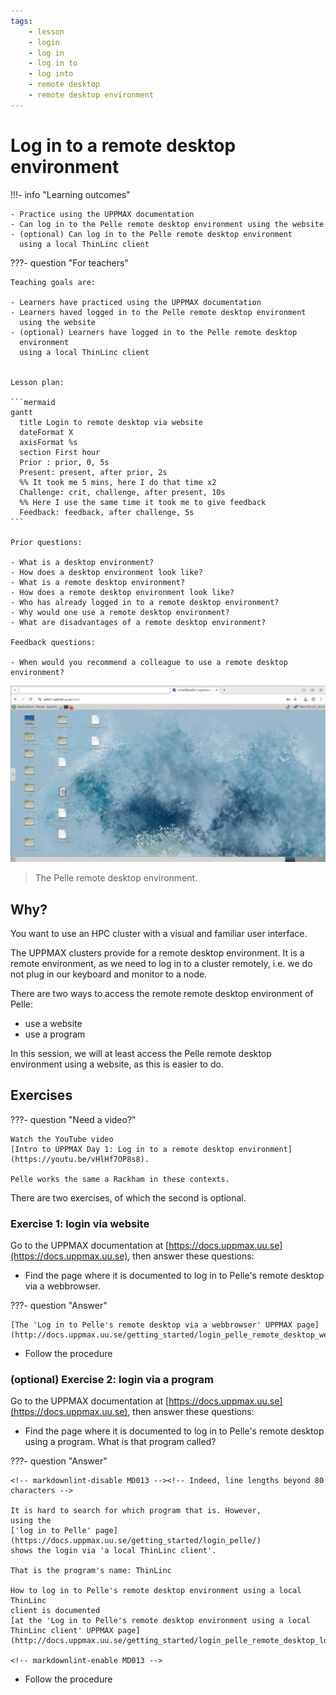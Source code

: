 ```yaml
---
tags:
    - lesson
    - login
    - log in
    - log in to
    - log into
    - remote desktop
    - remote desktop environment
---
```


# Log in to a remote desktop environment

!!!- info "Learning outcomes"

    - Practice using the UPPMAX documentation
    - Can log in to the Pelle remote desktop environment using the website
    - (optional) Can log in to the Pelle remote desktop environment
      using a local ThinLinc client

???- question "For teachers"

    Teaching goals are:

    - Learners have practiced using the UPPMAX documentation
    - Learners haved logged in to the Pelle remote desktop environment
      using the website
    - (optional) Learners have logged in to the Pelle remote desktop
      environment
      using a local ThinLinc client


    Lesson plan:

    ```mermaid
    gantt
      title Login to remote desktop via website
      dateFormat X
      axisFormat %s
      section First hour
      Prior : prior, 0, 5s
      Present: present, after prior, 2s
      %% It took me 5 mins, here I do that time x2
      Challenge: crit, challenge, after present, 10s
      %% Here I use the same time it took me to give feedback
      Feedback: feedback, after challenge, 5s
    ```

    Prior questions:

    - What is a desktop environment?
    - How does a desktop environment look like?
    - What is a remote desktop environment?
    - How does a remote desktop environment look like?
    - Who has already logged in to a remote desktop environment?
    - Why would one use a remote desktop environment?
    - What are disadvantages of a remote desktop environment?

    Feedback questions:

    - When would you recommend a colleague to use a remote desktop environment?

![The Pelle remote desktop environment](login_pelle_remote_desktop_website_7.png)

> The Pelle remote desktop environment.

## Why?

You want to use an HPC cluster with a visual and familiar user interface.

The UPPMAX clusters provide for a remote desktop environment.
It is a remote environment, as we need to log in to a cluster remotely,
i.e. we do not plug in our keyboard and monitor to a node.

There are two ways to access the remote remote desktop environment of Pelle:

- use a website
- use a program

In this session, we will at least access the Pelle remote desktop environment
using a website, as this is easier to do.

## Exercises

???- question "Need a video?"

    Watch the YouTube video
    [Intro to UPPMAX Day 1: Log in to a remote desktop environment](https://youtu.be/vHlHf7OP8s8).

    Pelle works the same a Rackham in these contexts.

There are two exercises, of which the second is optional.

### Exercise 1: login via website

Go to the UPPMAX documentation at
[https://docs.uppmax.uu.se](https://docs.uppmax.uu.se),
then answer these questions:

- Find the page where it is documented to log in to Pelle's remote desktop
  via a webbrowser.

???- question "Answer"

    [The 'Log in to Pelle's remote desktop via a webbrowser' UPPMAX page](http://docs.uppmax.uu.se/getting_started/login_pelle_remote_desktop_website/).

- Follow the procedure

### (optional) Exercise 2: login via a program

Go to the UPPMAX documentation at
[https://docs.uppmax.uu.se](https://docs.uppmax.uu.se),
then answer these questions:

- Find the page where it is documented to log in to Pelle's remote desktop using
  a program. What is that program called?

???- question "Answer"

    <!-- markdownlint-disable MD013 --><!-- Indeed, line lengths beyond 80 characters -->

    It is hard to search for which program that is. However,
    using the
    ['log in to Pelle' page](https://docs.uppmax.uu.se/getting_started/login_pelle/)
    shows the login via 'a local ThinLinc client'.

    That is the program's name: ThinLinc

    How to log in to Pelle's remote desktop environment using a local ThinLinc
    client is documented
    [at the 'Log in to Pelle's remote desktop environment using a local ThinLinc client' UPPMAX page](http://docs.uppmax.uu.se/getting_started/login_pelle_remote_desktop_local_thinlinc_client/)

    <!-- markdownlint-enable MD013 -->

- Follow the procedure
